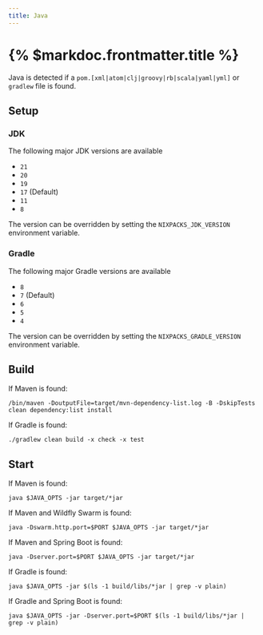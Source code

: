 ```yaml
---
title: Java
---
```


# {% $markdoc.frontmatter.title %}

Java is detected if a `pom.[xml|atom|clj|groovy|rb|scala|yaml|yml]` or `gradlew` file is found.

## Setup

### JDK

The following major JDK versions are available

- `21`
- `20`
- `19`
- `17` (Default)
- `11`
- `8`

The version can be overridden by setting the `NIXPACKS_JDK_VERSION` environment variable.

### Gradle

The following major Gradle versions are available

- `8`
- `7` (Default)
- `6`
- `5`
- `4`

The version can be overridden by setting the `NIXPACKS_GRADLE_VERSION` environment variable.

## Build

If Maven is found:

```
/bin/maven -DoutputFile=target/mvn-dependency-list.log -B -DskipTests clean dependency:list install
```

If Gradle is found:

```
./gradlew clean build -x check -x test
```

## Start

If Maven is found:

```
java $JAVA_OPTS -jar target/*jar
```

If Maven and Wildfly Swarm is found:

```
java -Dswarm.http.port=$PORT $JAVA_OPTS -jar target/*jar
```

If Maven and Spring Boot is found:

```
java -Dserver.port=$PORT $JAVA_OPTS -jar target/*jar
```

If Gradle is found:

```
java $JAVA_OPTS -jar $(ls -1 build/libs/*jar | grep -v plain)
```

If Gradle and Spring Boot is found:

```
java $JAVA_OPTS -jar -Dserver.port=$PORT $(ls -1 build/libs/*jar | grep -v plain)
```
